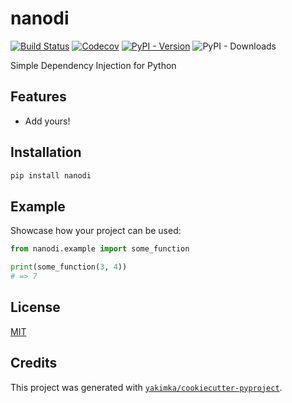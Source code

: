 # nanodi

[![Build Status](https://github.com/yakimka/nanodi/actions/workflows/workflow-ci.yml/badge.svg?branch=main&event=push)](https://github.com/yakimka/nanodi/actions/workflows/workflow-ci.yml)
[![Codecov](https://codecov.io/gh/yakimka/nanodi/branch/main/graph/badge.svg)](https://codecov.io/gh/yakimka/nanodi)
[![PyPI - Version](https://img.shields.io/pypi/v/nanodi.svg)](https://pypi.org/project/nanodi/)
![PyPI - Downloads](https://img.shields.io/pypi/dm/nanodi)

Simple Dependency Injection for Python


## Features

- Add yours!


## Installation

```bash
pip install nanodi
```


## Example

Showcase how your project can be used:

```python
from nanodi.example import some_function

print(some_function(3, 4))
# => 7
```

## License

[MIT](https://github.com/yakimka/nanodi/blob/main/LICENSE)


## Credits

This project was generated with [`yakimka/cookiecutter-pyproject`](https://github.com/yakimka/cookiecutter-pyproject).
